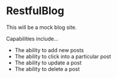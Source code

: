 # RestfulBlog

This will be a mock blog site.

Capabilities include...
- The ability to add new posts
- The ability to click into a particular post
- The ability to update a post
- The ability to delete a post